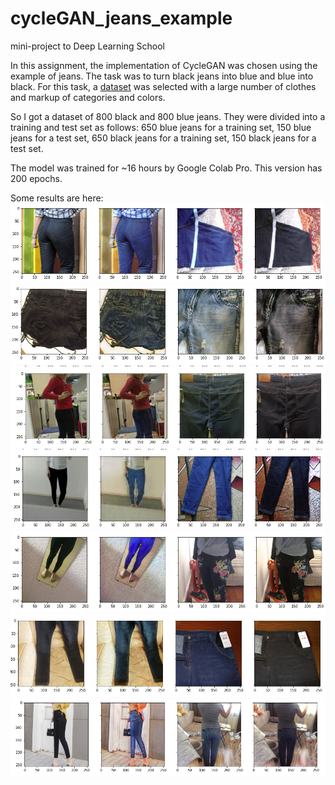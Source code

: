 # cycleGAN_jeans_example
mini-project to Deep Learning School 

In this assignment, the implementation of CycleGAN was chosen using the example of jeans. The task was to turn black jeans into blue and blue into black. For this task, a [dataset](https://github.com/deerslab/clothes-dataset) was selected with a large number of clothes and markup of categories and colors.

So I got a dataset of 800 black and 800 blue jeans. They were divided into a training and test set as follows: 650 blue jeans for a training set, 150 blue jeans for a test set, 650 black jeans for a training set, 150 black jeans for a test set.

The model was trained for ~16 hours by Google Colab Pro. This version has 200 epochs. 

Some results are here: 
![example1](https://github.com/germanjke/cycleGAN_jeans_example/blob/master/examples/paint1.png)
![example2](https://github.com/germanjke/cycleGAN_jeans_example/blob/master/examples/paint2.png)
![example3](https://github.com/germanjke/cycleGAN_jeans_example/blob/master/examples/paint3.png)
![example4](https://github.com/germanjke/cycleGAN_jeans_example/blob/master/examples/paint4.png)
![example5](https://github.com/germanjke/cycleGAN_jeans_example/blob/master/examples/paint5.png)
![example6](https://github.com/germanjke/cycleGAN_jeans_example/blob/master/examples/paint6.png)
![example7](https://github.com/germanjke/cycleGAN_jeans_example/blob/master/examples/paint7.png)

